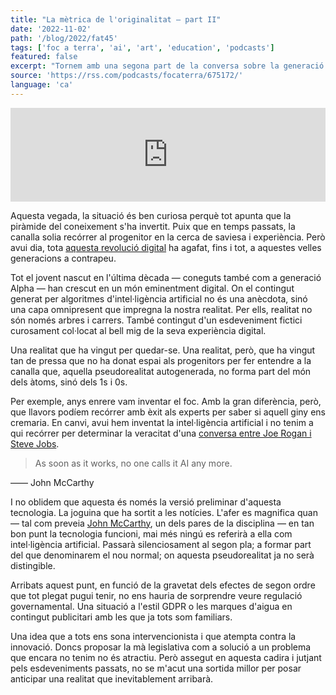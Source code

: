 ```yaml
---
title: "La mètrica de l'originalitat — part II"
date: '2022-11-02'
path: '/blog/2022/fat45'
tags: ['foc a terra', 'ai', 'art', 'education', 'podcasts']
featured: false
excerpt: "Tornem amb una segona part de la conversa sobre la generació d'imatges amb intel·ligència artificial. Concretament, aprofundim en com educar les noves generacions sobre la veracitat del contingut generat per aquests productes."
source: 'https://rss.com/podcasts/focaterra/675172/'
language: 'ca'
---
```


<iframe src="https://player.rss.com/focaterra/675172" style="width: 100%" title="Foc a Terra" frameborder="0" allow="accelerometer; autoplay; clipboard-write; encrypted-media; gyroscope; picture-in-picture" allowfullscreen><a href="https://rss.com/podcasts/focaterra/675172/">La mètrica de l'originalitat — part II | RSS.com</a></iframe>

Aquesta vegada, la situació és ben curiosa perquè tot apunta que la piràmide del coneixement s'ha invertit. Puix que en temps passats, la canalla solia recórrer al progenitor en la cerca de saviesa i experiència. Però avui dia, tota [aquesta revolució digital](/blog/2022/fat44) ha agafat, fins i tot, a aquestes velles generacions a contrapeu.

Tot el jovent nascut en l'última dècada — coneguts també com a generació Alpha — han crescut en un món eminentment digital. On el contingut generat per algoritmes d'intel·ligència artificial no és una anècdota, sinó una capa omnipresent que impregna la nostra realitat. Per ells, realitat no són només arbres i carrers. També contingut d'un esdeveniment fictici curosament col·locat al bell mig de la seva experiència digital.

Una realitat que ha vingut per quedar-se. Una realitat, però, que ha vingut tan de pressa que no ha donat espai als progenitors per fer entendre a la canalla que, aquella pseudorealitat autogenerada, no forma part del món dels àtoms, sinó dels 1s i 0s.

Per exemple, anys enrere vam inventar el foc. Amb la gran diferència, però, que llavors podíem recórrer amb èxit als experts per saber si aquell giny ens cremaria. En canvi, avui hem inventat la intel·ligència artificial i no tenim a qui recórrer per determinar la veracitat d'una [conversa entre Joe Rogan i Steve Jobs](https://www.theverge.com/2019/5/17/18629024/joe-rogan-ai-fake-voice-clone-deepfake-dessa).

> As soon as it works, no one calls it AI any more.

—— John McCarthy

I no oblidem que aquesta és només la versió preliminar d'aquesta tecnologia. La joguina que ha sortit a les notícies. L'afer es magnifica quan — tal com preveia [John McCarthy](<https://en.wikipedia.org/wiki/John_McCarthy_(computer_scientist)>), un dels pares de la disciplina — en tan bon punt la tecnologia funcioni, mai més ningú es referirà a ella com intel·ligència artificial. Passarà silenciosament al segon pla; a formar part del que denominarem el nou normal; on aquesta pseudorealitat ja no serà distingible.

Arribats aquest punt, en funció de la gravetat dels efectes de segon ordre que tot plegat pugui tenir, no ens hauria de sorprendre veure regulació governamental. Una situació a l'estil GDPR o les marques d'aigua en contingut publicitari amb les que ja tots som familiars.

Una idea que a tots ens sona intervencionista i que atempta contra la innovació. Doncs proposar la mà legislativa com a solució a un problema que encara no tenim no és atractiu. Però assegut en aquesta cadira i jutjant pels esdeveniments passats, no se m'acut una sortida millor per posar anticipar una realitat que inevitablement arribarà.
